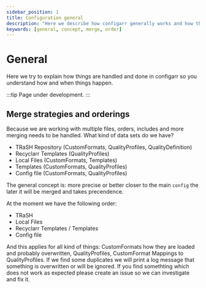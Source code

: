 ```yaml
---
sidebar_position: 1
title: Configuration general
description: "Here we describe how configarr generally works and how things are done."
keywords: [general, concept, merge, order]
---
```


# General

Here we try to explain how things are handled and done in configarr so you understand how and when things happen.

:::tip
Page under development.
:::

## Merge strategies and orderings

Because we are working with multiple files, orders, includes and more merging needs to be handled.
What kind of data sets do we have?

- TRaSH Repository (CustomFormats, QualityProfiles, QualityDefinition)
- Recyclarr Templates (QualityProfiles)
- Local Files (CustomFormats, Templates)
- Templates (CustomFormats, QualityProfiles)
- Config file (CustomFormats, QualityProfiles)

The general concept is: more precise or better closer to the main `config` the later it will be merged and takes precendence.

At the moment we have the following order:

- TRaSH
- Local Files
- Recyclarr Templates / Templates
- Config file

And this applies for all kind of things: CustomFormats how they are loaded and probably overwritten, QualityProfiles, CustomFormat Mappings to QualityProfiles.
If we find some duplicates we will print a log message that something is overwritten or will be ignored.
If you find somethting which does not work as expected please create an issue so we can investigate and fix it.
